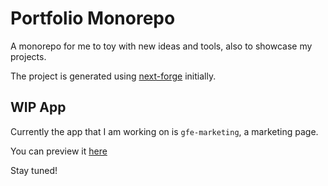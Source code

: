 # Portfolio Monorepo

A monorepo for me to toy with new ideas and tools, also to showcase my projects. 

The project is generated using [next-forge](https://github.com/haydenbleasel/next-forge) initially. 

## WIP App 

Currently the app that I am working on is `gfe-marketing`, a marketing page.

You can preview it [here](https://felixfirefighter-gfe-marketing.vercel.app/)

Stay tuned!